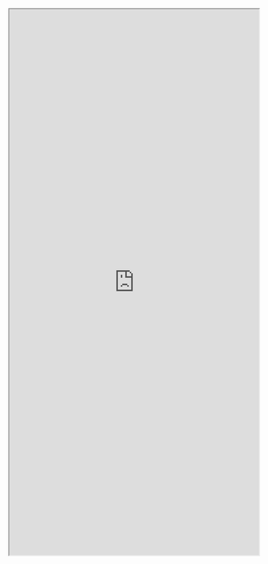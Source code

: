 <iframe src="https://qiniu.84dd.xyz/蓝永茂简历-java开发工程师-11-27.pdf" width="100%" height="1100px"></iframe>